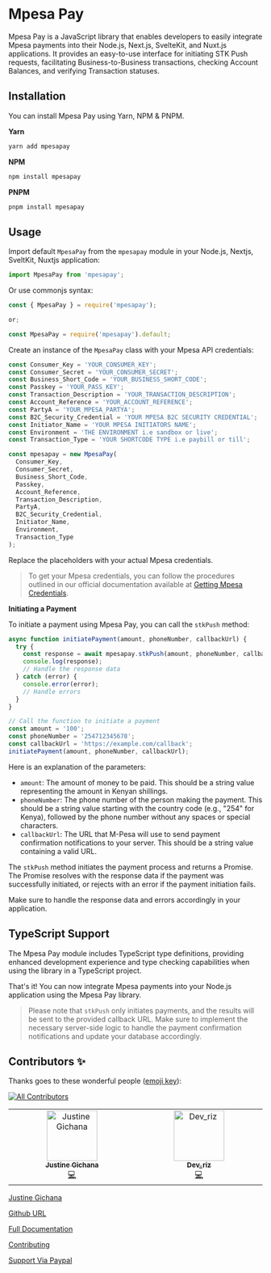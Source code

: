 # Mpesa Pay

Mpesa Pay is a JavaScript library that enables developers to easily integrate Mpesa payments into their Node.js, Next.js, SvelteKit, and Nuxt.js applications. It provides an easy-to-use interface for initiating STK Push requests, facilitating Business-to-Business transactions, checking Account Balances, and verifying Transaction statuses.

## Installation

You can install Mpesa Pay using Yarn, NPM & PNPM.

**Yarn**

```bash
yarn add mpesapay
```

**NPM**

```bash
npm install mpesapay
```

**PNPM**

```bash
pnpm install mpesapay
```

## Usage

Import default `MpesaPay` from the `mpesapay` module in your Node.js, Nextjs, SveltKit, Nuxtjs application:

```javascript
import MpesaPay from 'mpesapay';
```

Or use commonjs syntax:

```javascript
const { MpesaPay } = require('mpesapay');

or;

const MpesaPay = require('mpesapay').default;
```

Create an instance of the `MpesaPay` class with your Mpesa API credentials:

```javascript
const Consumer_Key = 'YOUR_CONSUMER_KEY';
const Consumer_Secret = 'YOUR_CONSUMER_SECRET';
const Business_Short_Code = 'YOUR_BUSINESS_SHORT_CODE';
const Passkey = 'YOUR_PASS_KEY';
const Transaction_Description = 'YOUR_TRANSACTION_DESCRIPTION';
const Account_Reference = 'YOUR_ACCOUNT_REFERENCE';
const PartyA = 'YOUR_MPESA_PARTYA';
const B2C_Security_Credential = 'YOUR MPESA B2C SECURITY CREDENTIAL';
const Initiator_Name = 'YOUR MPESA INITIATORS NAME';
const Environment = 'THE ENVIRONMENT i.e sandbox or live';
const Transaction_Type = 'YOUR SHORTCODE TYPE i.e paybill or till';

const mpesapay = new MpesaPay(
  Consumer_Key,
  Consumer_Secret,
  Business_Short_Code,
  Passkey,
  Account_Reference,
  Transaction_Description,
  PartyA,
  B2C_Security_Credential,
  Initiator_Name,
  Environment,
  Transaction_Type
);
```

Replace the placeholders with your actual Mpesa credentials.

> To get your Mpesa credentials, you can follow the procedures outlined in our official documentation available at [Getting Mpesa Credentials](https://mpesapay.verixr.com/getting-started/gettingcredentials).

**Initiating a Payment**

To initiate a payment using Mpesa Pay, you can call the `stkPush` method:

```javascript
async function initiatePayment(amount, phoneNumber, callbackUrl) {
  try {
    const response = await mpesapay.stkPush(amount, phoneNumber, callbackUrl);
    console.log(response);
    // Handle the response data
  } catch (error) {
    console.error(error);
    // Handle errors
  }
}

// Call the function to initiate a payment
const amount = '100';
const phoneNumber = '254712345678';
const callbackUrl = 'https://example.com/callback';
initiatePayment(amount, phoneNumber, callbackUrl);
```

Here is an explanation of the parameters:

- `amount`: The amount of money to be paid. This should be a string value representing the amount in Kenyan shillings.
- `phoneNumber`: The phone number of the person making the payment. This should be a string value starting with the country code (e.g., "254" for Kenya), followed by the phone number without any spaces or special characters.
- `callbackUrl`: The URL that M-Pesa will use to send payment confirmation notifications to your server. This should be a string value containing a valid URL.

The `stkPush` method initiates the payment process and returns a Promise. The Promise resolves with the response data if the payment was successfully initiated, or rejects with an error if the payment initiation fails.

Make sure to handle the response data and errors accordingly in your application.

## TypeScript Support

The Mpesa Pay module includes TypeScript type definitions, providing enhanced development experience and type checking capabilities when using the library in a TypeScript project.

That's it! You can now integrate Mpesa payments into your Node.js application using the Mpesa Pay library.

> Please note that `stkPush` only initiates payments, and the results will be sent to the provided callback URL. Make sure to implement the necessary server-side logic to handle the payment confirmation notifications and update your database accordingly.

## Contributors ✨

Thanks goes to these wonderful people ([emoji key](https://allcontributors.org/docs/en/emoji-key)):

[![All Contributors](https://img.shields.io/github/all-contributors/justinelut/mpesapay?color=ee8449&style=flat-square)](#contributors)

<!-- ALL-CONTRIBUTORS-LIST:START - Do not remove or modify this section -->
<!-- prettier-ignore-start -->
<!-- markdownlint-disable -->
<table>
  <tbody>
    <tr>
    <td align="center" valign="top" width="14.28%"><a href="https://me.verixr.com"><img src="https://avatars.githubusercontent.com/u/51832166?v=4?s=100" width="100px;" alt="Justine Gichana"/><br /><sub><b>Justine Gichana</b></sub></a><br /><a href="https://github.com/justinelut/mpesapay/commits?author=justinelut" title="Code">💻</a></td>
      <td align="center" valign="top" width="14.28%"><a href="https://github.com/hamisirizwan"><img src="https://avatars.githubusercontent.com/u/72559592?v=4?s=100" width="100px;" alt="Dev_riz"/><br /><sub><b>Dev_riz</b></sub></a><br /><a href="https://github.com/justinelut/mpesapay/commits?author=hamisirizwan" title="Code">💻</a></td>
    </tr>
  </tbody>
</table>

<!-- markdownlint-restore -->
<!-- prettier-ignore-end -->

<!-- ALL-CONTRIBUTORS-LIST:END -->

[Justine Gichana](https://github.com/justinelut)

[Github URL](https://github.com/justinelut/mpesapay)

[Full Documentation](https://mpesapay.verixr.com/)

[Contributing](https://mpesapay.verixr.com/contributing)

[Support Via Paypal](https://www.paypal.com/donate/?hosted_button_id=DYVVE53QU35FS)
